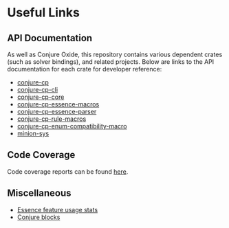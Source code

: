 # Useful Links


## API Documentation

As well as Conjure Oxide, this repository contains various dependent crates
(such as solver bindings), and related projects. Below are links to the API
documentation for each crate for developer reference:

 + [conjure-cp](https://conjure-cp.github.io/conjure-oxide/docs/conjure_cp/index.html)
 + [conjure-cp-cli](https://conjure-cp.github.io/conjure-oxide/docs/conjure_cp_cli/index.html)
 + [conjure-cp-core](https://conjure-cp.github.io/conjure-oxide/docs/conjure-cp-core/index.html)
 + [conjure-cp-essence-macros](https://conjure-cp.github.io/conjure-oxide/docs/conjure-cp-essence-macros/)
 + [conjure-cp-essence-parser](https://conjure-cp.github.io/conjure-oxide/docs/conjure-cp-essence-parser)
 + [conjure-cp-rule-macros](https://conjure-cp.github.io/conjure-oxide/docs/conjure-cp-rule-macros)
 + [conjure-cp-enum-compatibility-macro](https://conjure-cp.github.io/conjure-oxide/docs/conjure-cp-enum-compatibility-macro)
 + [minion-sys](https://conjure-cp.github.io/conjure-oxide/docs/minion-sys/index.html)

## Code Coverage
Code coverage reports can be found [here](https://conjure-cp.github.io/conjure-oxide/coverage/main/).

## Miscellaneous

+ [Essence feature usage stats](https://conjure-cp.github.io/conjure-oxide/tools/essence-feature-usage-stats/)
+ [Conjure blocks](https://conjure-cp.github.io/conjure-blocks/)
